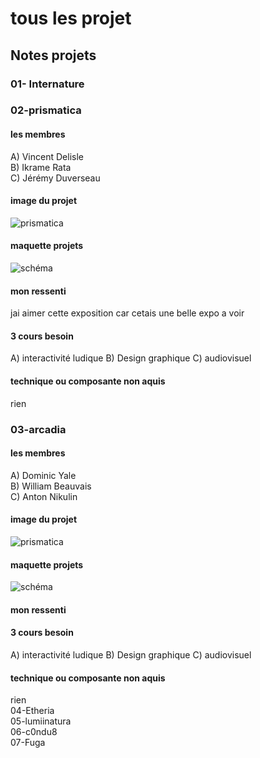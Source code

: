 # tous les projet 
## Notes projets
### 01- Internature <br/>
### 02-prismatica <br/>
#### les membres
A) Vincent Delisle <br/>
B) Ikrame Rata <br/>
C) Jérémy Duverseau <br/>
#### image du projet
![prismatica](media/maquette_4.jpg)
#### maquette projets
![schéma](media/scenario_interactif.png)
#### mon ressenti
jai aimer cette exposition car cetais une belle expo a voir
#### 3 cours besoin
A) interactivité ludique
B) Design graphique
C) audiovisuel
#### technique ou composante non aquis
rien <br/>
### 03-arcadia <br/>
#### les membres
A) Dominic Yale <br/>
B) William Beauvais <br/>
C) Anton Nikulin <br/>
#### image du projet
![prismatica](media/)
#### maquette projets
![schéma](media/)
#### mon ressenti

#### 3 cours besoin
A) interactivité ludique
B) Design graphique
C) audiovisuel
#### technique ou composante non aquis
rien <br/>
04-Etheria <br/>
05-lumiinatura <br/>
06-c0ndu8 <br/>
07-Fuga <br/>

